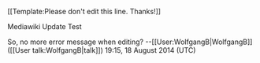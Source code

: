 [[Template:Please don't edit this line. Thanks!]]

Mediawiki Update Test

So, no more error message when editing? --[[User:WolfgangB|WolfgangB]] ([[User talk:WolfgangB|talk]]) 19:15, 18 August 2014 (UTC)
